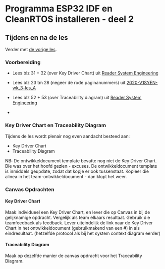 # Programma ESP32 IDF en CleanRTOS installeren - deel 2

## Tijdens en na de les
Verder met [de vorige les](./programma-esp32-IDF-1.md).

### Voorbereiding
- Lees blz 31 + 32 (over Key Driver Chart) uit [Reader System Engineering](../../onderwijsmateriaal/readers/reader-system-engineering.pdf)
- Lees blz 23 tm 28 (negeer de rode paginanummers) uit [2020-V1SYEN-wk_3-les_A](../../onderwijsmateriaal/presentaties/horend-by-system-engineering-reader/2020-V1SYEN-wk_3-les_A.pdf)

- Lees blz 52 + 53 (over Traceability diagram) uit [Reader System Engineering](../../onderwijsmateriaal/readers/reader-system-engineering.pdf)
- 

### Key Driver Chart en Traceability Diagram
Tijdens de les wordt plenair nog even aandacht besteed aan:
- Key Driver Chart
- Traceability Diagram

NB: De ontwikkeldocument template bevatte nog niet de Key Driver Chart. Die was over het hoofd gezien - excuses. De ontwikkeldocument template is inmiddels geupdate, zodat dat kopje er ook tussenstaat. Kopieer die alinea in het team-ontwikkeldocument - dan klopt het weer.

### Canvas Opdrachten
#### Key Driver Chart
Maak individueel een Key Driver Chart, en lever die op Canvas in bij de gelijknamige opdracht.
Vergelijk als team elkaars resultaat. Gebruik die teamfeedback als feedback. Lever uiteindelijk de link naar de Key Driver Chart in het ontwikkeldocument (gebruikmakend van een #) in als eindresultaat.
(hetzelfde protocol als bij het system context diagram eerder)

#### Traceability Diagram
Maak op dezelfde manier de canvas opdracht voor het Traceability Diagram.
     
